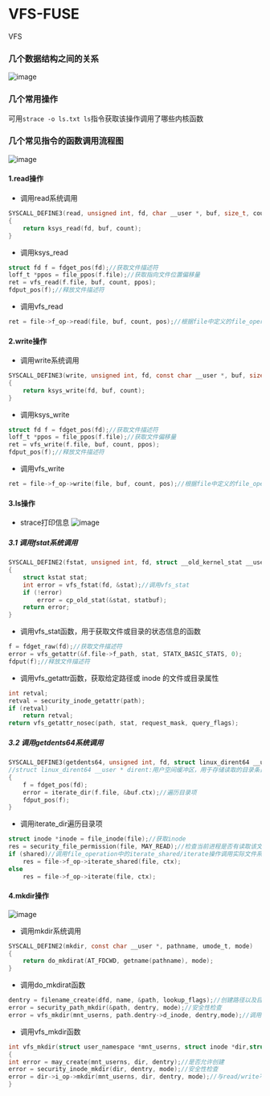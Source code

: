 # VFS-FUSE
VFS

### 几个数据结构之间的关系
![image](https://github.com/lus-oa/VFS-FUSE/assets/122666739/cf0e7051-772d-4507-aaf3-ed214beaf59e)  


### 几个常用操作
可用`strace -o ls.txt ls`指令获取该操作调用了哪些内核函数

### 几个常见指令的函数调用流程图
![image](https://github.com/user-attachments/assets/d55182b1-8695-4af1-9d43-022492700c73)


#### 1.read操作
- 调用read系统调用
```c
SYSCALL_DEFINE3(read, unsigned int, fd, char __user *, buf, size_t, count)
{
    return ksys_read(fd, buf, count);
}
```
- 调用ksys_read
```c
struct fd f = fdget_pos(fd);//获取文件描述符
loff_t *ppos = file_ppos(f.file);//获取指向文件位置偏移量
ret = vfs_read(f.file, buf, count, ppos);
fdput_pos(f);//释放文件描述符
```
- 调用vfs_read
```c
ret = file->f_op->read(file, buf, count, pos);//根据file中定义的file_operation中的read操作调用实际文件系统中定义的read操作
```
#### 2.write操作
- 调用write系统调用
```c
SYSCALL_DEFINE3(write, unsigned int, fd, const char __user *, buf, size_t,count)
{
    return ksys_write(fd, buf, count);
}
```
- 调用ksys_write
```c
struct fd f = fdget_pos(fd);//获取文件描述符
loff_t *ppos = file_ppos(f.file);//获取文件偏移量
ret = vfs_write(f.file, buf, count, ppos);
fdput_pos(f);//释放文件描述符
```
- 调用vfs_write
```c
ret = file->f_op->write(file, buf, count, pos);//根据file中定义的file_operation中的write操作调用实际文件系统中定义的write操作
```
#### 3.ls操作
- strace打印信息
![image](https://github.com/lus-oa/VFS-FUSE/assets/122666739/2718ac79-4458-4082-8dfc-92c1f1bbb69b)

##### 3.1 调用fstat系统调用
```c
SYSCALL_DEFINE2(fstat, unsigned int, fd, struct __old_kernel_stat __user *, statbuf)
{
    struct kstat stat;
    int error = vfs_fstat(fd, &stat);//调用vfs_stat
    if (!error)
        error = cp_old_stat(&stat, statbuf);
    return error;
}
```
- 调用vfs_stat函数，用于获取文件或目录的状态信息的函数
```c
f = fdget_raw(fd);//获取文件描述符
error = vfs_getattr(&f.file->f_path, stat, STATX_BASIC_STATS, 0);
fdput(f);//释放文件描述符
```
- 调用vfs_getattr函数，获取给定路径或 inode 的文件或目录属性
```c
int retval;
retval = security_inode_getattr(path);
if (retval)
    return retval;
return vfs_getattr_nosec(path, stat, request_mask, query_flags);
```
##### 3.2 调用getdents64系统调用
```c
SYSCALL_DEFINE3(getdents64, unsigned int, fd, struct linux_dirent64 __user *,dirent, unsigned int, count)
//struct linux_dirent64 __user * dirent:用户空间缓冲区，用于存储读取的目录条目。
{
    f = fdget_pos(fd);
    error = iterate_dir(f.file, &buf.ctx);//遍历目录项
    fdput_pos(f);
}
```
- 调用iterate_dir遍历目录项
```c
struct inode *inode = file_inode(file);//获取inode
res = security_file_permission(file, MAY_READ);//检查当前进程是否有读取该文件的权限
if (shared)//调用file_operation中的iterate_shared/iterate操作调用实际文件系统中定义的目录遍历操作
    res = file->f_op->iterate_shared(file, ctx);
else
    res = file->f_op->iterate(file, ctx);
```
#### 4.mkdir操作
![image](https://github.com/lus-oa/VFS-FUSE/assets/122666739/a98d020f-441c-4f1d-ace6-d6596e75d9a4)

- 调用mkdir系统调用
```c
SYSCALL_DEFINE2(mkdir, const char __user *, pathname, umode_t, mode)
{
    return do_mkdirat(AT_FDCWD, getname(pathname), mode);
}
```
- 调用do_mkdirat函数
```c
dentry = filename_create(dfd, name, &path, lookup_flags);//创建路径以及目录项
error = security_path_mkdir(&path, dentry, mode);//安全性检查
error = vfs_mkdir(mnt_userns, path.dentry->d_inode, dentry,mode);//调用vfs_mkdir
```
- 调用vfs_mkdir函数
```c
int vfs_mkdir(struct user_namespace *mnt_userns, struct inode *dir,struct dentry *dentry, umode_t mode)
{
int error = may_create(mnt_userns, dir, dentry);//是否允许创建
error = security_inode_mkdir(dir, dentry, mode);//安全性检查
error = dir->i_op->mkdir(mnt_userns, dir, dentry, mode);//与read/write不同，mkdir是对inode操作而不是对file操作，因此这里会调用inode中定义的inode_operations中的mkdir操作
}
```

